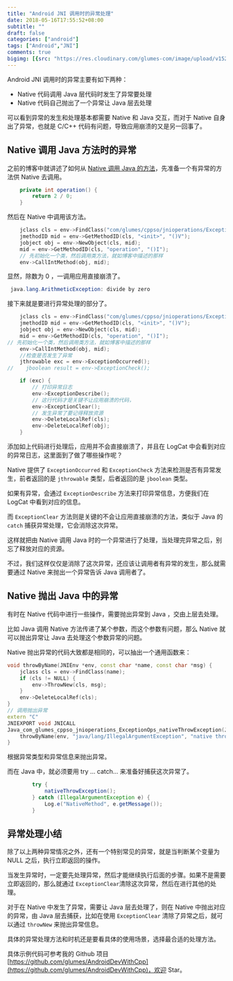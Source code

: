```yaml
---
title: "Android JNI 调用时的异常处理"
date: 2018-05-16T17:55:52+08:00
subtitle: ""
draft: false
categories: ["android"]
tags: ["Android","JNI"]
comments: true
bigimg: [{src: "https://res.cloudinary.com/glumes-com/image/upload/v1526569935/life/pexels-photo-421788.jpg", desc: "Waves"}]
---
```



Android JNI 调用时的异常主要有如下两种：

*	Native 代码调用 Java 层代码时发生了异常要处理
*	Native 代码自己抛出了一个异常让 Java 层去处理


<!--more-->

可以看到异常的发生和处理基本都需要 Native 和 Java 交互，而对于 Native 自身出了异常，也就是 C/C++ 代码有问题，导致应用崩溃的又是另一回事了。


## Native 调用 Java 方法时的异常

之前的博客中就讲述了如何从 [Native 调用 Java 的方法](https://glumes.com/post/android/android-jni-access-field-and-method/)，先准备一个有异常的方法供 Native 去调用。

```java
    private int operation() {
        return 2 / 0;
    }
```

然后在 Native 中调用该方法。

```cpp
    jclass cls = env->FindClass("com/glumes/cppso/jnioperations/ExceptionOps");
    jmethodID mid = env->GetMethodID(cls, "<init>", "()V");
    jobject obj = env->NewObject(cls, mid);
    mid = env->GetMethodID(cls, "operation", "()I");
    // 先初始化一个类，然后调用类方法，就如博客中描述的那样
    env->CallIntMethod(obj, mid);
```

显然，除数为 0 ，一调用应用直接崩溃了。

```java
 java.lang.ArithmeticException: divide by zero
```

接下来就是要进行异常处理的部分了。

```cpp
    jclass cls = env->FindClass("com/glumes/cppso/jnioperations/ExceptionOps");
    jmethodID mid = env->GetMethodID(cls, "<init>", "()V");
    jobject obj = env->NewObject(cls, mid);
    mid = env->GetMethodID(cls, "operation", "()I");
// 先初始化一个类，然后调用类方法，就如博客中描述的那样
    env->CallIntMethod(obj, mid);
    //检查是否发生了异常
    jthrowable exc = env->ExceptionOccurred();
//    jboolean result = env->ExceptionCheck();

    if (exc) {
        // 打印异常日志
        env->ExceptionDescribe();
        // 这行代码才是关键不让应用崩溃的代码，
        env->ExceptionClear();
        // 发生异常了要记得释放资源
        env->DeleteLocalRef(cls);
        env->DeleteLocalRef(obj);
    }
```

添加如上代码进行处理后，应用并不会直接崩溃了，并且在 LogCat 中会看到对应的异常日志，这里面到了做了哪些操作呢？

Native 提供了 `ExceptionOccurred` 和 `ExceptionCheck` 方法来检测是否有异常发生，前者返回的是 `jthrowable` 类型，后者返回的是 `jboolean` 类型。

如果有异常，会通过 `ExceptionDescribe` 方法来打印异常信息，方便我们在 LogCat 中看到对应的信息。

而 `ExceptionClear` 方法则是关键的不会让应用直接崩溃的方法，类似于 Java 的 `catch` 捕获异常处理，它会消除这次异常。

这样就把由 Native 调用 Java 时的一个异常进行了处理，当处理完异常之后，别忘了释放对应的资源。

不过，我们这样仅仅是消除了这次异常，还应该让调用者有异常的发生，那么就需要通过 Native 来抛出一个异常告诉 Java 调用者了。

## Native 抛出 Java 中的异常

有时在 Native 代码中进行一些操作，需要抛出异常到 Java ，交由上层去处理。

比如 Java 调用 Native 方法传递了某个参数，而这个参数有问题，那么 Native 就可以抛出异常让 Java 去处理这个参数异常的问题。

Native 抛出异常的代码大致都是相同的，可以抽出一个通用函数来：

```cpp
void throwByName(JNIEnv *env, const char *name, const char *msg) {
    jclass cls = env->FindClass(name);
    if (cls != NULL) {
        env->ThrowNew(cls, msg);
    }
    env->DeleteLocalRef(cls);
}
// 调用抛出异常
extern "C"
JNIEXPORT void JNICALL
Java_com_glumes_cppso_jnioperations_ExceptionOps_nativeThrowException(JNIEnv *env, jobject instance) {
    throwByName(env, "java/lang/IllegalArgumentException", "native throw exception");
}
```

根据异常类型和异常信息来抛出异常。

而在 Java 中，就必须要用 try ... catch... 来准备好捕获这次异常了。

```java
        try {
            nativeThrowException();
        } catch (IllegalArgumentException e) {
            Log.e("NativeMethod", e.getMessage());
        }
```

## 异常处理小结

除了以上两种异常情况之外，还有一个特别常见的异常，就是当判断某个变量为 NULL 之后，执行立即返回的操作。

当发生异常时，一定要先处理异常，然后才能继续执行后面的步骤。如果不是需要立即返回的，那么就通过 `ExceptionClear`清除这次异常，然后在进行其他的处理。

对于在 Native 中发生了异常，需要让 Java 层去处理了，则在 Native 中抛出对应的异常，由 Java 层去捕获，比如在使用 `ExceptionClear` 清除了异常之后，就可以通过 `throwNew` 来抛出异常信息。

具体的异常处理方法和时机还是要看具体的使用场景，选择最合适的处理方法。

具体示例代码可参考我的 Github 项目 [https://github.com/glumes/AndroidDevWithCpp](https://github.com/glumes/AndroidDevWithCpp)，欢迎 Star。

